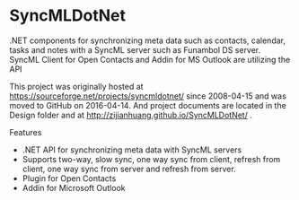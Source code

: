 # SyncMLDotNet
.NET components for synchronizing meta data such as contacts, calendar, tasks and notes with a SyncML server such as Funambol DS server. SyncML Client for Open Contacts and Addin for MS Outlook are utilizing the API

This project was originally hosted at https://sourceforge.net/projects/syncmldotnet/ since 2008-04-15 and was moved to GitHub on 2016-04-14. And project documents are located in the Design folder and at http://zijianhuang.github.io/SyncMLDotNet/ .


Features
* .NET API for synchronizing meta data with SyncML servers
* Supports two-way, slow sync, one way sync from client, refresh from client, one way sync from server and refresh from server.
* Plugin for Open Contacts
* Addin for Microsoft Outlook
